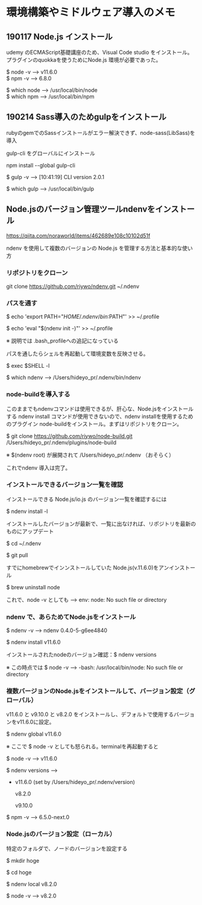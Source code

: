 # 環境構築やミドルウェア導入のメモ

## 190117 Node.js インストール

udemy のECMAScript基礎講座のため、Visual Code studio をインストール。プラグインのquokkaを使うためにNode.js 環境が必要であった。

$ node -v --> v11.6.0  
$ npm -v --> 6.8.0

$ which node --> /usr/local/bin/node  
$ which npm --> /usr/local/bin/npm

## 190214 Sass導入のためgulpをインストール

rubyのgemでのSassインストールがエラー解決できず、node-sass(LibSass)を導入

gulp-cli をグローバルにインストール

npm install --global gulp-cli

$ gulp -v --> [10:41:19] CLI version 2.0.1

$ which gulp --> /usr/local/bin/gulp

## Node.jsのバージョン管理ツールndenvをインストール

https://qiita.com/noraworld/items/462689e108c10102d51f

ndenv を使用して複数のバージョンの Node.js を管理する方法と基本的な使い方

### リポジトリをクローン

git clone https://github.com/riywo/ndenv.git ~/.ndenv

### パスを通す

$ echo 'export PATH="$HOME/.ndenv/bin:$PATH"' >> ~/.profile

$ echo 'eval "$(ndenv init -)"' >> ~/.profile

※ 説明では .bash_profileへの追記になっている

パスを通したらシェルを再起動して環境変数を反映させる。

$ exec $SHELL -l

$ which ndenv --> /Users/hideyo_pr/.ndenv/bin/ndenv

### node-buildを導入する

このままでもndenvコマンドは使用できるが、肝心な、Node.jsをインストールする ndenv install コマンドが使用できないので、ndenv installを使用するためのプラグイン node-buildをインストール。まずはリポジトリをクローン。

$ git clone https://github.com/riywo/node-build.git /Users/hideyo_pr/.ndenv/plugins/node-build

※ $(ndenv root) が展開されて /Users/hideyo_pr/.ndenv （おそらく）

これでndenv 導入は完了。

### インストールできるバージョン一覧を確認

インストールできる Node.js/io.js のバージョン一覧を確認するには

$ ndenv install -l

インストールしたバージョンが最新で、一覧に出なければ、リポジトリを最新のものにアップデート

$ cd ~/.ndenv

$ git pull

すでにhomebrewでインンストールしていた Node.js(v.11.6.0)をアンインストール

$ brew uninstall node

これで、node -v としても --> env: node: No such file or directory

### ndenv で、あらためてNode.jsをインストール

$ ndenv -v -->  ndenv 0.4.0-5-g6ee4840

$ ndenv install v11.6.0

インストールされたnodeのバージョン確認：$ ndenv versions

※ この時点では $ node -v -->  -bash: /usr/local/bin/node: No such file or directory

### 複数バージョンのNode.jsをインストールして、バージョン設定（グローバル）

v11.6.0 と v9.10.0 と v8.2.0 をインストールし、デフォルトで使用するバージョンをv11.6.0に設定。

$ ndenv global v11.6.0

※ ここで $ node -v としても怒られる。terminalを再起動すると

$ node -v --> v11.6.0

$ ndenv versions --> 

* v11.6.0 (set by /Users/hideyo_pr/.ndenv/version)

  v8.2.0
  
  v9.10.0
  
$ npm -v --> 6.5.0-next.0

### Node.jsのバージョン設定（ローカル）

特定のフォルダで、ノードのバージョンを設定する

$ mkdir hoge

$ cd hoge

$ ndenv local v8.2.0

$ node -v --> v8.2.0


